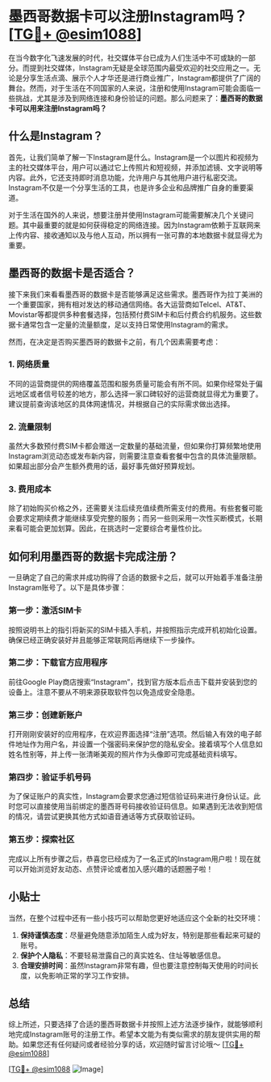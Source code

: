 # 墨西哥数据卡可以注册Instagram吗？[[TG💪+ @esim1088](https://t.me/s/esim1088)]

在当今数字化飞速发展的时代，社交媒体平台已成为人们生活中不可或缺的一部分。而提到社交媒体，Instagram无疑是全球范围内最受欢迎的社交应用之一。无论是分享生活点滴、展示个人才华还是进行商业推广，Instagram都提供了广阔的舞台。然而，对于生活在不同国家的人来说，注册和使用Instagram可能会面临一些挑战，尤其是涉及到网络连接和身份验证的问题。那么问题来了：**墨西哥的数据卡可以用来注册Instagram吗？**

## 什么是Instagram？

首先，让我们简单了解一下Instagram是什么。Instagram是一个以图片和视频为主的社交媒体平台，用户可以通过它上传照片和短视频，并添加滤镜、文字说明等内容。此外，它还支持即时消息功能，允许用户与其他用户进行私密交流。Instagram不仅是一个分享生活的工具，也是许多企业和品牌推广自身的重要渠道。

对于生活在国外的人来说，想要注册并使用Instagram可能需要解决几个关键问题。其中最重要的就是如何获得稳定的网络连接。因为Instagram依赖于互联网来上传内容、接收通知以及与他人互动，所以拥有一张可靠的本地数据卡就显得尤为重要。

## 墨西哥的数据卡是否适合？

接下来我们来看看墨西哥的数据卡是否能够满足这些需求。墨西哥作为拉丁美洲的一个重要国家，拥有相对发达的移动通信网络。各大运营商如Telcel、AT&T、Movistar等都提供多种套餐选择，包括预付费SIM卡和后付费合约机服务。这些数据卡通常包含一定量的流量额度，足以支持日常使用Instagram的需求。

然而，在决定是否购买墨西哥的数据卡之前，有几个因素需要考虑：

### 1. 网络质量

不同的运营商提供的网络覆盖范围和服务质量可能会有所不同。如果你经常处于偏远地区或者信号较差的地方，那么选择一家口碑较好的运营商就显得尤为重要了。建议提前查询该地区的具体网速情况，并根据自己的实际需求做出选择。

### 2. 流量限制

虽然大多数预付费SIM卡都会赠送一定数量的基础流量，但如果你打算频繁地使用Instagram浏览动态或发布新内容，则需要注意查看套餐中包含的具体流量限额。如果超出部分会产生额外费用的话，最好事先做好预算规划。

### 3. 费用成本

除了初始购买价格之外，还需要关注后续充值续费所需支付的费用。有些套餐可能会要求定期续费才能继续享受完整的服务；而另一些则采用一次性买断模式，长期来看可能会更加划算。因此，在挑选时一定要综合考量性价比。

## 如何利用墨西哥的数据卡完成注册？

一旦确定了自己的需求并成功购得了合适的数据卡之后，就可以开始着手准备注册Instagram账号了。以下是具体步骤：

### 第一步：激活SIM卡

按照说明书上的指引将新买的SIM卡插入手机，并按照指示完成开机初始化设置。确保已经正确安装好并且能够正常联网后再继续下一步操作。

### 第二步：下载官方应用程序

前往Google Play商店搜索“Instagram”，找到官方版本后点击下载并安装到您的设备上。注意不要从不明来源获取软件包以免造成安全隐患。

### 第三步：创建新账户

打开刚刚安装好的应用程序，在欢迎界面选择“注册”选项。然后输入有效的电子邮件地址作为用户名，并设置一个强密码来保护您的隐私安全。接着填写个人信息如姓名性别等，并上传一张清晰美观的照片作为头像即可完成基础资料填写。

### 第四步：验证手机号码

为了保证账户的真实性，Instagram会要求您通过短信验证码来进行身份认证。此时您可以直接使用当前绑定的墨西哥号码接收验证码信息。如果遇到无法收到短信的情况，请尝试更换其他方式如语音通话等方式获取验证码。

### 第五步：探索社区

完成以上所有步骤之后，恭喜您已经成为了一名正式的Instagram用户啦！现在就可以开始浏览好友动态、点赞评论或者加入感兴趣的话题圈子啦！

## 小贴士

当然，在整个过程中还有一些小技巧可以帮助您更好地适应这个全新的社交环境：

1. **保持谨慎态度**：尽量避免随意添加陌生人成为好友，特别是那些看起来可疑的账号。
2. **保护个人隐私**：不要轻易泄露自己的真实姓名、住址等敏感信息。
3. **合理安排时间**：虽然Instagram非常有趣，但也要注意控制每天使用的时间长度，以免影响正常的学习工作安排。

## 总结

综上所述，只要选择了合适的墨西哥数据卡并按照上述方法逐步操作，就能够顺利地完成Instagram账号的注册工作。希望本文能为有类似需求的朋友提供实用的帮助。如果您还有任何疑问或者经验分享的话，欢迎随时留言讨论哦～ [[TG💪+ @esim1088](https://t.me/s/esim1088)]

[[TG💪+ @esim1088](https://t.me/s/esim1088) ![Image](https://i.postimg.cc/4NQfJmqS/Snipaste-2025-05-13-00-14-12.png)]